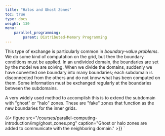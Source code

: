 ```yaml
---
title: "Halos and Ghost Zones"
toc: true
type: docs
weight: 130
menu:
    parallel_programming:
        parent: Distributed-Memory Programming
---
```


This type of exchange is particularly common in _boundary-value problems_.  We do some kind of computation on the grid, but then the boundary conditions must be applied.  In an undivided domain, the boundaries are set by the model we are solving. When we divide the domains, suddenly we have converted one boundary into many boundaries; each subdomain is disconnected from the others and do not know what has been computed on them. Some information must be exchanged regularly at the boundaries between the subdomains. 

A very widely used method to accomplish this is to extend the subdomain with "ghost" or "halo" zones. These are "fake" zones that function as the new boundaries for the inner grids.

{{< figure src="/courses/parallel-computing-introduction/img/ghost_zones.png" caption="Ghost or halo zones are added to communicate with the neighboring domain." >}}
`
